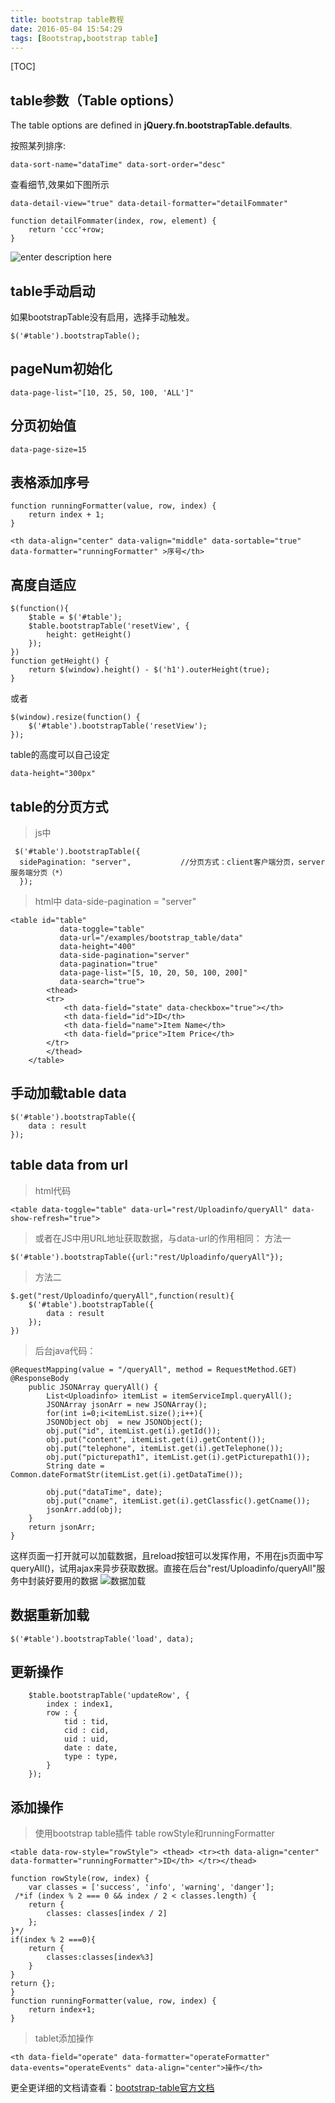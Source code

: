 ```yaml
---
title: bootstrap table教程
date: 2016-05-04 15:54:29
tags: [Bootstrap,bootstrap table]
---
```

[TOC]
## table参数（Table options）
The table options are defined in **jQuery.fn.bootstrapTable.defaults**.

按照某列排序:

    data-sort-name="dataTime" data-sort-order="desc"
   
查看细节,效果如下图所示

    data-detail-view="true" data-detail-formatter="detailFommater"

    function detailFommater(index, row, element) {
    	return 'ccc'+row;
    }

![enter description here][1]
## table手动启动
如果bootstrapTable没有启用，选择手动触发。

    $('#table').bootstrapTable();
## pageNum初始化

    data-page-list="[10, 25, 50, 100, 'ALL']"
## 分页初始值

    data-page-size=15

## 表格添加序号

    function runningFormatter(value, row, index) {
    	return index + 1;
    }

    <th data-align="center" data-valign="middle" data-sortable="true" data-formatter="runningFormatter" >序号</th>
## 高度自适应

    $(function(){
    	$table = $('#table');
    	$table.bootstrapTable('resetView', {
    	    height: getHeight()
        });
    })
    function getHeight() {
        return $(window).height() - $('h1').outerHeight(true);
    }
或者

    $(window).resize(function() {
        $('#table').bootstrapTable('resetView');
    });
table的高度可以自己设定

    data-height="300px"
## table的分页方式

> js中


     $('#table').bootstrapTable({
      sidePagination: "server",           //分页方式：client客户端分页，server服务端分页（*）
      });

> html中 data-side-pagination = "server"


    <table id="table"
               data-toggle="table"
               data-url="/examples/bootstrap_table/data"
               data-height="400"
               data-side-pagination="server"
               data-pagination="true"
               data-page-list="[5, 10, 20, 50, 100, 200]"
               data-search="true">
            <thead>
            <tr>
                <th data-field="state" data-checkbox="true"></th>
                <th data-field="id">ID</th>
                <th data-field="name">Item Name</th>
                <th data-field="price">Item Price</th>
            </tr>
            </thead>
        </table>

## 手动加载table data

    $('#table').bootstrapTable({
    	data : result
    });
## table data from url

> html代码


    <table data-toggle="table" data-url="rest/Uploadinfo/queryAll" data-show-refresh="true">
> 或者在JS中用URL地址获取数据，与data-url的作用相同：
> 方法一


    $('#table').bootstrapTable({url:"rest/Uploadinfo/queryAll"});
> 方法二


    $.get("rest/Uploadinfo/queryAll",function(result){
    	$('#table').bootstrapTable({
    		data : result
    	});
    })
> 后台java代码：


    @RequestMapping(value = "/queryAll", method = RequestMethod.GET)
    @ResponseBody
        public JSONArray queryAll() {
        	List<Uploadinfo> itemList = itemServiceImpl.queryAll();
        	JSONArray jsonArr = new JSONArray();
        	for(int i=0;i<itemList.size();i++){
    		JSONObject obj  = new JSONObject();
    		obj.put("id", itemList.get(i).getId());
    		obj.put("content", itemList.get(i).getContent());
    		obj.put("telephone", itemList.get(i).getTelephone());
    		obj.put("picturepath1", itemList.get(i).getPicturepath1());
    		String date = Common.dateFormatStr(itemList.get(i).getDataTime()); 
    		
    		obj.put("dataTime", date);
    		obj.put("cname", itemList.get(i).getClassfic().getCname());
    		jsonArr.add(obj);
    	}
    	return jsonArr;
    }
这样页面一打开就可以加载数据，且reload按钮可以发挥作用，不用在js页面中写queryAll()，试用ajax来异步获取数据。直接在后台"rest/Uploadinfo/queryAll"服务中封装好要用的数据
![数据加载][2]

## 数据重新加载


    $('#table').bootstrapTable('load', data);
  
## 更新操作
```
	$table.bootstrapTable('updateRow', {
		index : index1,
		row : {
			tid : tid,
			cid : cid,
			uid : uid,
			date : date,
			type : type,
		}
	});
```
## 添加操作

>使用bootstrap table插件
>table rowStyle和runningFormatter


    <table data-row-style="rowStyle"> <thead> <tr><th data-align="center" data-formatter="runningFormatter">ID</th> </tr></thead>

    function rowStyle(row, index) {
    	var classes = ['success', 'info', 'warning', 'danger'];
     /*if (index % 2 === 0 && index / 2 < classes.length) {
        return {
            classes: classes[index / 2]
        };
    }*/
    if(index % 2 ===0){
    	return {
    		classes:classes[index%3]
    	}
    }
    return {};
    }
    function runningFormatter(value, row, index) {
        return index+1;
    }


> tablet添加操作


    <th data-field="operate" data-formatter="operateFormatter"
    data-events="operateEvents" data-align="center">操作</th>

更全更详细的文档请查看：[bootstrap-table官方文档][3]


  [1]: ./images/Image%201.png "Image 1.png"
  [2]: ./images/2.png "2.png"
  [3]: http://bootstrap-table.wenzhixin.net.cn/documentation/